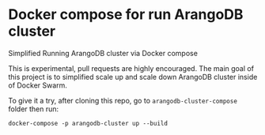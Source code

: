 # Docker compose for run ArangoDB cluster
Simplified Running ArangoDB cluster via Docker compose

This is experimental, pull requests are highly encouraged. The main goal of this project is to simplified scale up and scale down ArangoDB cluster inside of Docker Swarm.

To give it a try, after cloning this repo, go to `arangodb-cluster-compose` folder then run:

```
docker-compose -p arangodb-cluster up --build
```
